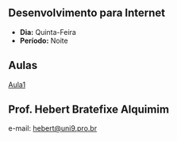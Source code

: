 ## Desenvolvimento para Internet
* **Dia:** Quinta-Feira 
* **Período:** Noite

## Aulas

[Aula1](aula1/)
## Prof. Hebert Bratefixe Alquimim

e-mail: [hebert@uni9.pro.br](mailto:hebert@uni9.pro.br)
